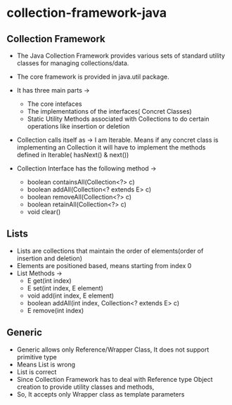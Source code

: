 # collection-framework-java

## Collection Framework
- The Java Collection Framework provides various sets of standard utility classes for managing collections/data.
- The core framework is provided in java.util package.
- It has three main parts -> 
    * The core intefaces
    * The implementations of the interfaces( Concret Classes)
    * Static Utility Methods associated with Collections to do certain operations like insertion or deletion

- Collection calls itself as -> I am Iterable. Means if any concret class is implementing an Collection it will have to    implement the methods defined in Iterable( hasNext() & next())

- Collection Interface has the following method ->
    * boolean containsAll(Collection<?> c)
    * boolean addAll(Collection<? extends E> c)
    * boolean removeAll(Collection<?> c)
    * boolean retainAll(Collection<?> c)
    * void clear()

## Lists
- Lists are collections that maintain the order of elements(order of insertion and deletion)
- Elements are positioned based, means starting from index 0
- List Methods ->
    * E get(int index)
    * E set(int index, E element)
    * void add(int index, E element)
    * boolean addAll(int index, Collection<? extends E> c)
    * E remove(int index)

## Generic
- Generic allows only Reference/Wrapper Class, It does not support primitive type
- Means List<int> is wrong
- List<Integer> is correct
- Since Collection Framework has to deal with Reference type Object creation to provide utility classes and methods,
- So, It accepts only Wrapper class as template parameters


